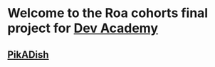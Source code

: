# Welcome to the Roa cohorts final project for [Dev Academy](http://devacademy.co.nz/)

## [PikADish](http://libbyschuknight.github.io/meal-planner-frontend/app/#/index)

